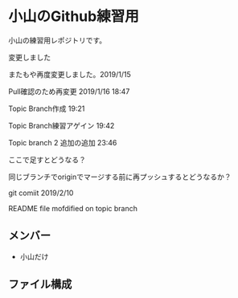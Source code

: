 
# 小山のGithub練習用
小山の練習用レポジトリです。

変更しました

またもや再度変更しました。2019/1/15

Pull確認のため再変更 2019/1/16 18:47

Topic Branch作成 19:21

Topic Branch練習アゲイン  19:42

Topic branch 2 追加の追加 23:46

ここで足すとどうなる？

同じブランチでoriginでマージする前に再プッシュするとどうなるか？

git comiit 2019/2/10


README file mofdified on topic branch 


## メンバー
* 小山だけ

## ファイル構成
